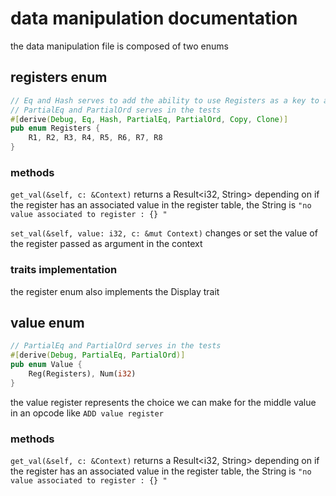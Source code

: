 # data manipulation documentation

the data manipulation file is composed of two enums

## registers enum

```rust
// Eq and Hash serves to add the ability to use Registers as a key to a hashmap
// PartialEq and PartialOrd serves in the tests
#[derive(Debug, Eq, Hash, PartialEq, PartialOrd, Copy, Clone)]
pub enum Registers {
    R1, R2, R3, R4, R5, R6, R7, R8
}
```

### methods

`get_val(&self, c: &Context)`
returns a Result<i32, String> depending on if the register has an associated value
in the register table, the String is `"no value associated to register : {} "`

`set_val(&self, value: i32, c: &mut Context)`
changes or set the value of the register passed as argument in the context

### traits implementation

the register enum also implements the Display trait


## value enum

```rust
// PartialEq and PartialOrd serves in the tests
#[derive(Debug, PartialEq, PartialOrd)]
pub enum Value {
    Reg(Registers), Num(i32)
}
```

the value register represents the choice we can make for the middle value in
an opcode like `ADD value register`

### methods

`get_val(&self, c: &Context)`
returns a Result<i32, String> depending on if the register has an associated value
in the register table, the String is `"no value associated to register : {} "`